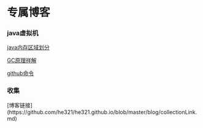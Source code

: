 

<h1>专属博客</h1>
<h3>java虚拟机</h3>

[java内存区域划分](https://github.com/he321/he321.github.io/blob/master/blog/java%E5%86%85%E5%AD%98%E5%8C%BA%E5%9F%9F%E5%88%92%E5%88%86.md)

[GC原理祥解](https://github.com/he321/he321.github.io/blob/master/blog/gc%E5%8E%9F%E7%90%86.md)

[github命令](https://github.com/he321/he321.github.io/blob/master/blog/github-commit.md)

<h3>收集</h3>
[博客链接](https://github.com/he321/he321.github.io/blob/master/blog/collectionLink.md)
